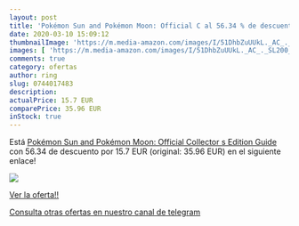 ```yaml
---
layout: post
title: 'Pokémon Sun and Pokémon Moon: Official C al 56.34 % de descuento'
date: 2020-03-10 15:09:12
thumbnailImage: 'https://m.media-amazon.com/images/I/51DhbZuUUkL._AC_._SL200_.jpg'
images: [ 'https://m.media-amazon.com/images/I/51DhbZuUUkL._AC_._SL200_.jpg' ]
comments: true
category: ofertas
author: ring
slug: 0744017483
description:
actualPrice: 15.7 EUR
comparePrice: 35.96 EUR
inStock: true
---
```


Está [Pokémon Sun and Pokémon Moon: Official Collector s Edition Guide](https://www.amazon.com/dp/0744017483/?tag=redken08-20) con 56.34 de descuento por 15.7 EUR (original: 35.96 EUR) en el siguiente enlace!

[![](https://m.media-amazon.com/images/I/51DhbZuUUkL._AC_._SL200_.jpg)](https://www.amazon.com/dp/0744017483/?tag=redken08-20)

[Ver la oferta!!](https://www.amazon.com/dp/0744017483/?tag=redken08-20)

[Consulta otras ofertas en nuestro canal de telegram](https://t.me/s/ofertas25)
